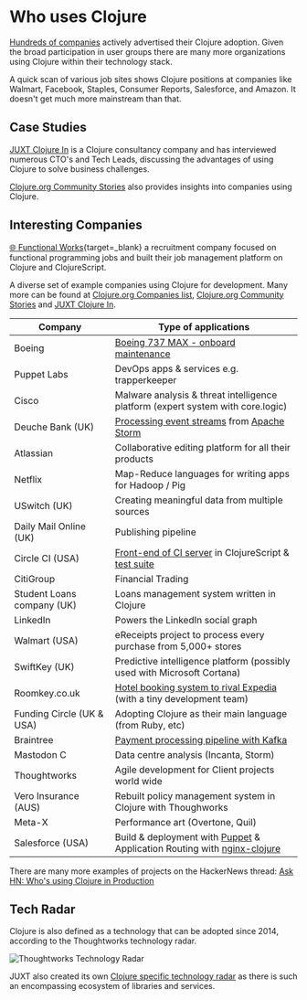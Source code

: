 # Who uses Clojure

[Hundreds of companies](http://clojure.org/community/companies) actively advertised their Clojure adoption. Given the broad participation in user groups there are many more organizations using Clojure within their technology stack.

A quick scan of various job sites shows Clojure positions at companies like Walmart, Facebook, Staples, Consumer Reports, Salesforce, and Amazon. It doesn't get much more mainstream than that.


## Case Studies

[JUXT Clojure In](https://www.juxt.pro/clojure-in/) is a Clojure consultancy company and has interviewed numerous CTO's and Tech Leads, discussing the advantages of using Clojure to solve business challenges.

[Clojure.org Community Stories](https://clojure.org/community/community_stories) also provides insights into companies using Clojure.


## Interesting Companies

[:globe_with_meridians: Functional Works](https://functional.works-hub.com/){target=_blank} a recruitment company focused on functional programming jobs and built their job management platform on Clojure and ClojureScript.

A diverse set of example companies using Clojure for development.  Many more can be found at [Clojure.org Companies list](https://clojure.org/community/companies), [Clojure.org Community Stories](https://clojure.org/community/community_stories) and [JUXT Clojure In](https://www.juxt.pro/clojure-in/).

| Company                    | Type of applications                                                                                                                                                        |
|----------------------------|-----------------------------------------------------------------------------------------------------------------------------------------------------------------------------|
| Boeing                     | [Boeing 737 MAX - onboard maintenance](https://www.youtube.com/watch?v=iUC7noGU1mQ)                                                                                         |
| Puppet Labs                | DevOps apps & services e.g. trapperkeeper                                                                                                                                   |
| Cisco                      | Malware analysis & threat intelligence platform (expert system with core.logic)                                                                                             |
| Deuche Bank (UK)           | [Processing event streams](http://blog.malcolmsparks.com/) from [Apache Storm](https://storm.apache.org/)                                                                   |
| Atlassian                  | Collaborative editing platform for all their products                                                                                                                       |
| Netflix                    | Map-Reduce languages for writing apps for Hadoop / Pig                                                                                                                      |
| USwitch (UK)               | Creating meaningful data from multiple sources                                                                                                                              |
| Daily Mail Online (UK)     | Publishing pipeline                                                                                                                                                         |
| Circle CI (USA)            | [Front-end of CI server](https://github.com/circleci/frontend) in ClojureScript & [test suite](https://circleci.com/blog/rewriting-your-test-suite-in-clojure-in-24-hours/) |
| CitiGroup                  | Financial Trading                                                                                                                                                           |
| Student Loans company (UK) | Loans management system written in Clojure                                                                                                                                  |
| LinkedIn                   | Powers the LinkedIn social graph                                                                                                                                            |
| Walmart (USA)              | eReceipts project to process every purchase from 5,000+ stores                                                                                                              |
| SwiftKey (UK)              | Predictive intelligence platform (possibly used with Microsoft Cortana)                                                                                                     |
| Roomkey.co.uk              | [Hotel booking system to rival Expedia](http://www.colinsteele.org/post/23103789647/against-the-grain-aws-clojure-startup) (with a tiny development team)                   |
| Funding Circle (UK & USA)  | Adopting Clojure as their main language (from Ruby, etc)                                                                                                                    |
| Braintree                  | [Payment processing pipeline with Kafka](https://www.youtube.com/watch?v=0D3jev1E5ks)                                                                                       |
| Mastodon C                 | Data centre analysis (Incanta, Storm)                                                                                                                                       |
| Thoughtworks               | Agile development for Client projects world wide                                                                                                                            |
| Vero Insurance (AUS)       | Rebuilt policy management system in Clojure with Thoughworks                                                                                                                |
| Meta-X                     | Performance art (Overtone, Quil)                                                                                                                                            |
| Salesforce (USA)           | Build & deployment with [Puppet](https://github.com/puppetlabs/puppetserver) & Application Routing with [nginx-clojure](https://nginx-clojure.github.io)                    |

There are many more examples of projects on the HackerNews thread: [Ask HN: Who's using Clojure in Production](https://news.ycombinator.com/item?id=8549823)

## Tech Radar

Clojure is also defined as a technology that can be adopted since 2014, according to the Thoughtworks technology radar.

![Thoughtworks Technology Radar](https://raw.githubusercontent.com/practicalli/graphic-design/live/clojure/thoughtworks-tech-radar.png)

JUXT also created its own [Clojure specific technology radar](https://juxt.pro/radar.html) as there is such an encompassing ecosystem of libraries and services.
